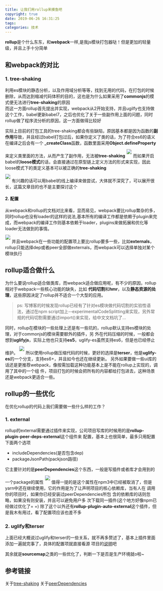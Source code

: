 ```yaml
---
title: 让我们用rollup来摸鱼吧
copyright: true
date: 2019-06-26 16:31:25
tags:
categories: 技术
---
```

**rollup**是个什么东东，和**webpack**一样,是我js模块打包器哒！但是更加的轻量级，并且上手十分简单

## 和webpack的对比
### 1. tree-shaking
利用es模块的静态分析，以及作用域分析等等，找到无用的代码，在打包的时候删除，从而达到缩减代码体积的目的，这也是为什么如果采用了**commonjs**的模式便无法进行**tree-shaking**的原因  
而这一方面rollup首先提出并实现，webpack从2开始支持，并且ugilfy也支持做这个工作，babel更新babel7，之后也优化了关于一些副作用上面的问题，同时rollup做了程序流分析的原因，这一方面做得比较好  
<!--more-->
实际上目前的打包工具的tree-shaking都会有些缺陷，原因基本都是因为函数的**副作用**导致，并且经过babel打包过后，如果你定义了类的话，为了符合es6的语义在编译之后会有一个 **_createClass**函数，函数里面采用**Object.defineProperty**来定义类里面的方法，从而产生了副作用，无法被**tree-shaking**
<img src="https://github.com/OctupleSakura/showImg/blob/master/blog/rollup/parse.png?raw=true" style="border: 1px solid #eeeeee;margin: 10px 0;"/>
而如果开启babel的**loose模式**的话，会直接通过在原型链上定义方法的形式来实现，因此loose模式下的类定义基本可以被正确的**tree-shaking**   
<img src="https://github.com/OctupleSakura/showImg/blob/master/blog/rollup/loose.png?raw=true" style="border: 1px solid #eeeeee;margin: 10px 0;"/>
有兴趣的话可以用babel的线上编译来做尝试，大体就不深究了，可以展开很长，这篇文章目的也不是主要探讨这个

#### 2. 配置
  从webpack和rollup的文档对比来看，显而易见，webpack要比rollup繁杂的多，同时rollup也没有loader的这样的说法,基本所有的编译工作都是依赖于plugin来完成，而webpack的编译工作则基本依赖于loader，plugins来做拓展和优化等loader无法做到的事情。  
  <img src="https://github.com/OctupleSakura/showImg/blob/master/blog/rollup/plugins.png?raw=true" style="border: 1px solid #eeeeee;margin: 10px 0;"/>
  并且webpack在一些功能的配置项上要比rollup要多一些，比如**externals**，rollup只能选择dep或者peer全部做externals，而webpack可以选择单独对某个模块执行
     
    
## rollup适合做什么
  为什么要说rollup适合做类库，而webpack适合做应用呢，有不少的原因，rollup相对于webpack一些核心功能的缺失，比如
  **代码切割**和**hmr**，以及**静态资源的处理**，这些原因决定了rollup并不适合一个大型的应用。   

  > ps: 写博客的时候发现rollup已经有了针对es模块做代码切割的实验性语法，通过在npm script加上--experimentalCodeSplitting来实现，另外常规的代码切割需要通过import()来实现，给中文文档坑了...  

  同时，rollup在模块的一些处理上还是有一些坑的，rollup默认支持es模块的处理，对于commonjs的模块需要额外的插件，另
  外在代码压缩的时候，一般都会想到**uglifyjs**，实际上他也只支持**es5**，uglify-es虽然支持es6，但是也已经停止维护。
    <img src="https://github.com/OctupleSakura/showImg/blob/master/blog/rollup/uglify.png?raw=true" style="border: 1px solid #eeeeee;margin: 10px 0;"/>
  所以使用rollup做压缩代码的时候，更好的选择是**terser**，他是**uglify-es**的一个分支，支持es6+，并且如今也还在继续更新。
  另外如果要做一些ui库的话还是更推荐webpack，像按需加载这种功能基本上是不能在rollup上实现的，调用了其中的一个组
  件，项目打包的时候会把所有的内容都给打包进去，这种场景还是webpack更适合一些。
  
## rollup的一些优化
  在优化rollup的代码上我们需要做一些什么样的工作？
### 1. external
rollup的external需要通过插件来实现，公司项目写库的时候用的是**rollup-plugin-peer-deps-external**这个组件来
配置，基本上也很简单，最多只用配置下面两个选项    
  
- includeDependencies(是否包含dep)  
- packageJsonPath(packjson路径)  

它主要针对的是**peerDependencies**这个东西，一般是写插件或者库才会用到的一个package的属性
    <img src="https://github.com/OctupleSakura/showImg/blob/master/blog/rollup/peer.png?raw=true" style="border: 1px solid #eeeeee;margin: 10px 0;"/>
  值得一提的是这个属性在npm3中已经被取消了，但是yarn中还在继续使用，它的作用是为了让声明项目的核心依赖库，当有人在
  调用你的项目时，如果你已经安装过peerDependencies所包  含的依赖库的话则忽略，如果没有则安装，并且可以避免用户多
  次下载同一插件(这个地方好像npm已经做过优化了= =)
  除了这个以外还有**rollup-plugin-auto-external**这个插件，但是我木有用过，看了配置项应该也差不多
### 2. uglify和terser
  上面已经大概说过uglify和terser的一些关系，就不再多赘述了，基本上插件里面添加一遍就完事了，具体的配置项就直接看源
  项目的[说明](https://github.com/TrySound/rollup-plugin-terser#readme)吧   
 
  其余就是**sourcemap**之类的一些优化了，判断一下是否是生产环境就o啦~

## 参考链接
 关于[tree-shaking](https://juejin.im/post/5a5652d8f265da3e497ff3de)
 关于[peerDependencies](https://github.com/SamHwang1990/blog/issues/7)